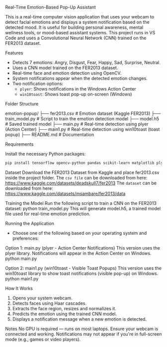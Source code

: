Real-Time Emotion-Based Pop-Up Assistant

This is a real-time computer vision application that uses your webcam to detect facial emotions and displays a system notification based on the detected mood. It is useful for building personal awareness, mental wellness tools, or mood-based assistant systems. This project runs in VS Code and uses a Convolutional Neural Network (CNN) trained on the FER2013 dataset.


Features

- Detects 7 emotions: Angry, Disgust, Fear, Happy, Sad, Surprise, Neutral.
- Uses a CNN model trained on the FER2013 dataset.
- Real-time face and emotion detection using OpenCV.
- System notifications appear when the detected emotion changes.
- Two notification options:
  - `plyer`: Shows notifications in the Windows Action Center
  - `win10toast`: Shows toast pop-up on-screen (Windows)

Folder Structure

emotion-popup/
├── fer2013.csv # Emotion dataset (Kaggle FER2013)
├── train_model.py # Script to train the emotion detection model
├── model.h5 # Saved trained model
├── main.py # Real-time detection using plyer (Action Center)
├── main1.py # Real-time detection using win10toast (toast popup)
├── README.md # Documentation


Requirements

Install the necessary Python packages:

```bash
pip install tensorflow opencv-python pandas scikit-learn matplotlib plyer win10toast
```


Dataset
Download the FER2013 Dataset from Kaggle and place fer2013.csv inside the project folder. 
The `csv file` can be downloaded from here: https://www.kaggle.com/datasets/deadskull7/fer2013
The `dataset` can be downloaded from here: https://www.kaggle.com/datasets/msambare/fer2013/data

Training the Model
Run the following script to train a CNN on the FER2013 dataset: python train_model.py
This will generate model.h5, a trained model file used for real-time emotion prediction.


Running the Application
- Choose one of the following based on your operating system and preferences:

Option 1: main.py (plyer - Action Center Notifications)
This version uses the plyer library. Notifications will appear in the Action Center on Windows.
python main.py

Option 2: main1.py (win10toast - Visible Toast Popups)
This version uses the win10toast library to show toast notifications (visible pop-up) on Windows.
python main1.py


How It Works
1. Opens your system webcam.
2. Detects faces using Haar cascades.
3. Extracts the face region, resizes and normalizes it.
4. Predicts the emotion using the trained CNN model.
5. Displays a notification message when a new emotion is detected.

Notes
No GPU is required — runs on most laptops.
Ensure your webcam is connected and working.
Notifications may not appear if you're in full-screen mode (e.g., games or video players).